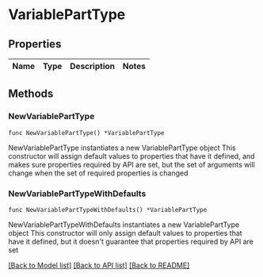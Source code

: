 # VariablePartType

## Properties

Name | Type | Description | Notes
------------ | ------------- | ------------- | -------------

## Methods

### NewVariablePartType

`func NewVariablePartType() *VariablePartType`

NewVariablePartType instantiates a new VariablePartType object
This constructor will assign default values to properties that have it defined,
and makes sure properties required by API are set, but the set of arguments
will change when the set of required properties is changed

### NewVariablePartTypeWithDefaults

`func NewVariablePartTypeWithDefaults() *VariablePartType`

NewVariablePartTypeWithDefaults instantiates a new VariablePartType object
This constructor will only assign default values to properties that have it defined,
but it doesn't guarantee that properties required by API are set


[[Back to Model list]](../README.md#documentation-for-models) [[Back to API list]](../README.md#documentation-for-api-endpoints) [[Back to README]](../README.md)


